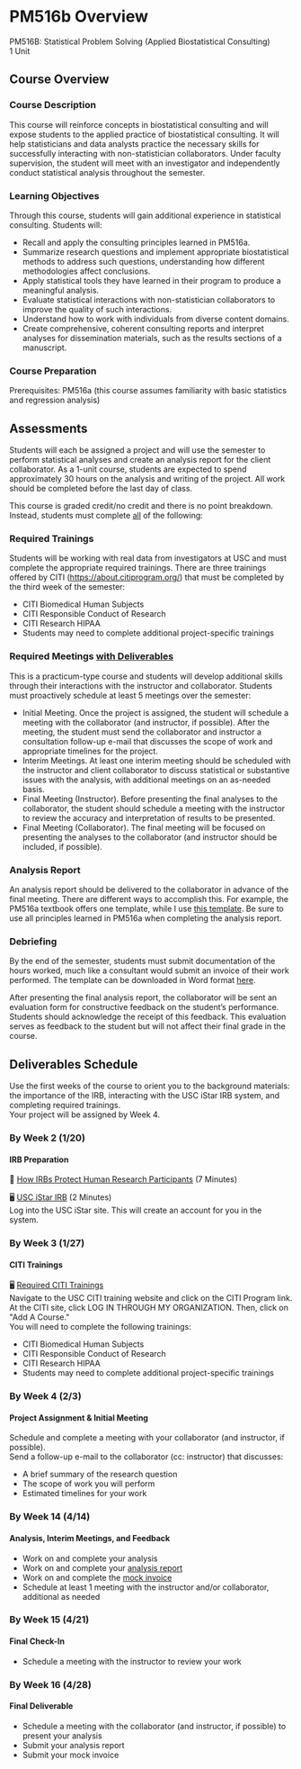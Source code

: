 # PM516b Overview

PM516B: Statistical Problem Solving (Applied Biostatistical Consulting)  
1 Unit  

## Course Overview
### Course Description
This course will reinforce concepts in biostatistical consulting and will expose students to the applied practice of biostatistical consulting. It will help statisticians and data analysts practice the necessary skills for successfully interacting with non-statistician collaborators. Under faculty supervision, the student will meet with an investigator and independently conduct statistical analysis throughout the semester. 

### Learning Objectives
Through this course, students will gain additional experience in statistical consulting. Students will:

* Recall and apply the consulting principles learned in PM516a.
* Summarize research questions and implement appropriate biostatistical methods to address such questions, understanding how different methodologies affect conclusions.
* Apply statistical tools they have learned in their program to produce a meaningful analysis.
* Evaluate statistical interactions with non-statistician collaborators to improve the quality of such interactions. 
* Understand how to work with individuals from diverse content domains.
* Create comprehensive, coherent consulting reports and interpret analyses for dissemination materials, such as the results sections of a manuscript.

### Course Preparation
Prerequisites: PM516a (this course assumes familiarity with basic statistics and regression analysis)

## Assessments

Students will each be assigned a project and will use the semester to perform statistical analyses and create an analysis report for the client collaborator. As a 1-unit course, students are expected to spend approximately 30 hours on the analysis and writing of the project. All work should be completed before the last day of class.

This course is graded credit/no credit and there is no point breakdown. Instead, students must complete <u>all</u> of the following:

### Required Trainings
Students will be working with real data from investigators at USC and must complete the appropriate required trainings. There are three trainings offered by CITI (https://about.citiprogram.org/) that must be completed by the third week of the semester: 

* CITI Biomedical Human Subjects
* CITI Responsible Conduct of Research
* CITI Research HIPAA
* Students may need to complete additional project-specific trainings

### Required Meetings <u>with Deliverables</u>

This is a practicum-type course and students will develop additional skills through their interactions with the instructor and collaborator. Students must proactively schedule at least 5 meetings over the semester:

* Initial Meeting. Once the project is assigned, the student will schedule a meeting with the collaborator (and instructor, if possible). After the meeting, the student must send the collaborator and instructor a consultation follow-up e-mail that discusses the scope of work and appropriate timelines for the project.
* Interim Meetings. At least one interim meeting should be scheduled with the instructor and client collaborator to discuss statistical or substantive issues with the analysis, with additional meetings on an as-needed basis. 
* Final Meeting (Instructor). Before presenting the final analyses to the collaborator, the student should schedule a meeting with the instructor to review the accuracy and interpretation of results to be presented.
* Final Meeting (Collaborator). The final meeting will be focused on presenting the analyses to the collaborator (and instructor should be included, if possible).

### Analysis Report
An analysis report should be delivered to the collaborator in advance of the final meeting. There are different ways to accomplish this. For example, the PM516a textbook offers one template, while I use [this template](https://uscbiostats.github.io/PM516/analysis-report/). Be sure to use all principles learned in PM516a when completing the analysis report.

### Debriefing

By the end of the semester, students must submit documentation of the hours worked, much like a consultant would submit an invoice of their work performed. The template can be downloaded in Word format [here](PM516b_Invoice_Template.docx).

After presenting the final analysis report, the collaborator will be sent an evaluation form for constructive feedback on the student’s performance. Students should acknowledge the receipt of this feedback. This evaluation serves as feedback to the student but will not affect their final grade in the course.


## Deliverables Schedule

Use the first weeks of the course to orient you to the background materials: the importance of the IRB, interacting with the USC iStar IRB system, and completing required trainings. <br />
Your project will be assigned by Week 4.

### By Week 2 (1/20)

#### IRB Preparation

🎥 [How IRBs Protect Human Research Participants](https://www.youtube.com/watch?v=U8fme1boEbE) (7 Minutes) <br /> 

🖥️ [USC iStar IRB](https://istar.usc.edu) (2 Minutes)<br /> 
Log into the USC iStar site. This will create an account for you in the system.

### By Week 3 (1/27)

#### CITI Trainings

🖥️ [Required CITI Trainings](https://hrpp.usc.edu/education_certification/)<br /> Navigate to the USC CITI training website and click on the CITI Program link. At the CITI site, click LOG IN THROUGH MY ORGANIZATION. Then, click on "Add A Course." <br>
You will need to complete the following trainings:

* CITI Biomedical Human Subjects
* CITI Responsible Conduct of Research
* CITI Research HIPAA
* Students may need to complete additional project-specific trainings

### By Week 4 (2/3)

#### Project Assignment & Initial Meeting

Schedule and complete a meeting with your collaborator (and instructor, if possible). <br>
Send a follow-up e-mail to the collaborator (cc: instructor) that discusses:

* A brief summary of the research question
* The scope of work you will perform
* Estimated timelines for your work

### By Week 14 (4/14)

#### Analysis, Interim Meetings, and Feedback

* Work on and complete your analysis
* Work on and complete your [analysis report](analysis-report.md)
* Work on and complete the [mock invoice](PM516b_Invoice_Template.docx)
* Schedule at least 1 meeting with the instructor and/or collaborator, additional as needed

### By Week 15 (4/21)

#### Final Check-In

* Schedule a meeting with the instructor to review your work

### By Week 16 (4/28)

#### Final Deliverable

* Schedule a meeting with the collaborator (and instructor, if possible) to present your analysis
* Submit your analysis report
* Submit your mock invoice